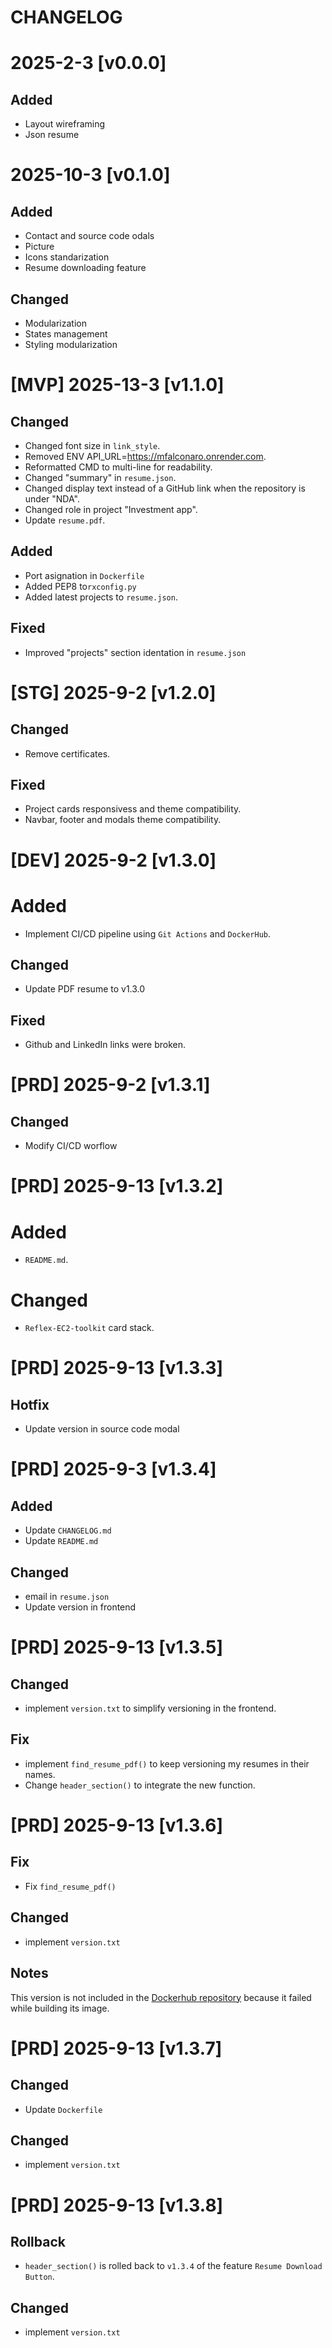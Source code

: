 # CHANGELOG

# 2025-2-3 [v0.0.0]
## Added
- Layout wireframing
- Json resume

# 2025-10-3 [v0.1.0]
## Added
- Contact and source code odals
- Picture
- Icons standarization
- Resume downloading feature

## Changed
- Modularization
- States management
- Styling modularization

# [MVP] 2025-13-3 [v1.1.0]
## Changed
- Changed font size in `link_style`.
- Removed ENV API_URL=https://mfalconaro.onrender.com.
- Reformatted CMD to multi-line for readability.
- Changed "summary" in `resume.json`.
- Changed display text instead of a GitHub link when the repository is under "NDA".
- Changed role in project "Investment app".
- Update `resume.pdf`.

## Added
- Port asignation in `Dockerfile`
- Added PEP8 to`rxconfig.py`
- Added latest projects to `resume.json`.

## Fixed
- Improved "projects" section identation in `resume.json`

# [STG] 2025-9-2 [v1.2.0]
## Changed
- Remove certificates.

## Fixed
- Project cards responsivess and theme compatibility.
- Navbar, footer and modals theme compatibility.


# [DEV] 2025-9-2 [v1.3.0]
# Added
- Implement CI/CD pipeline using `Git Actions` and `DockerHub`.

## Changed
- Update PDF resume to v1.3.0

## Fixed
- Github and LinkedIn links were broken.

# [PRD] 2025-9-2 [v1.3.1]
## Changed
- Modify CI/CD worflow

# [PRD] 2025-9-13 [v1.3.2]
# Added
- `README.md`.

# Changed
- `Reflex-EC2-toolkit` card stack.

# [PRD] 2025-9-13 [v1.3.3]
## Hotfix
- Update version in source code modal

# [PRD] 2025-9-3 [v1.3.4]
## Added
- Update `CHANGELOG.md`
- Update `README.md`

## Changed
- email in `resume.json`
- Update version in frontend

# [PRD] 2025-9-13 [v1.3.5]
## Changed
- implement `version.txt` to simplify versioning in the frontend.

## Fix
- implement `find_resume_pdf()` to keep versioning my resumes in their names.
- Change `header_section()` to integrate the new function.

# [PRD] 2025-9-13 [v1.3.6]
## Fix
- Fix `find_resume_pdf()`

## Changed
- implement `version.txt`

## Notes
This version is not included in the [Dockerhub repository](https://hub.docker.com/repository/docker/mlfalconaro/portfolio-reflex/general) because it failed while building its image.

# [PRD] 2025-9-13 [v1.3.7]
## Changed
- Update `Dockerfile`

## Changed
- implement `version.txt`

# [PRD] 2025-9-13 [v1.3.8]
## Rollback
- `header_section()` is rolled back to `v1.3.4` of the feature `Resume Download Button`.

## Changed
- implement `version.txt`
